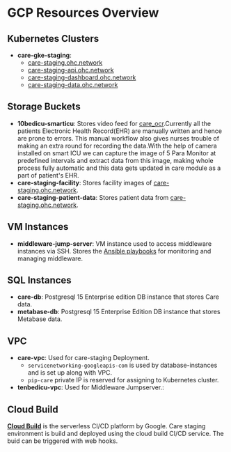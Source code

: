 # GCP Resources Overview

## Kubernetes Clusters

- **care-gke-staging**:
  - [care-staging.ohc.network](https://care-staging.ohc.network)
  - [care-staging-api.ohc.network](https://care-staging-api.ohc.network)
  - [care-staging-dashboard.ohc.network](https://care-staging-dashboard.ohc.network)
  - [care-staging-data.ohc.network](https://care-staging-data.ohc.network)

## Storage Buckets

- **10bedicu-smarticu**: Stores video feed for [care_ocr](https://github.com/coronasafe/care_ocr).Currently all the patients Electronic Health Record(EHR) are manually written and hence are prone to errors. This manual workflow also gives nurses trouble of making an extra round for recording the data.With the help of camera installed on smart ICU we can capture the image of 5 Para Monitor at predefined intervals and extract data from this image, making whole process fully automatic and this data gets updated in care module as a part of patient's EHR. 
- **care-staging-facility**: Stores facility images of [care-staging.ohc.network](https://care-staging.ohc.network). 
- **care-staging-patient-data**: Stores patient data from [care-staging.ohc.network](https://care-staging.ohc.network).

## VM Instances

- **middleware-jump-server**: VM instance used to access middleware instances via SSH. Stores the [Ansible playbooks](https://github.com/10bedicu/middleware-ansible) for monitoring and managing middleware.

## SQL Instances

- **care-db**: Postgresql 15 Enterprise edition DB instance that stores Care data.
- **metabase-db**: Postgresql 15 Enterprise Edition DB instance that stores Metabase data.

## VPC

- **care-vpc**: Used for care-staging Deployment.
  - `servicenetworking-googleapis-com` is used by database-instances and is set up along with VPC.
  - `pip-care` private IP is reserved for assigning to Kubernetes cluster.
- **tenbedicu-vpc**: Used for Middleware Jumpserver.:

## Cloud Build
**[Cloud Build](https://cloud.google.com/build)** is the serverless CI/CD platform by Google.  Care staging environment is build and deployed using the cloud build CI/CD service. The buid can be triggered with web hooks.